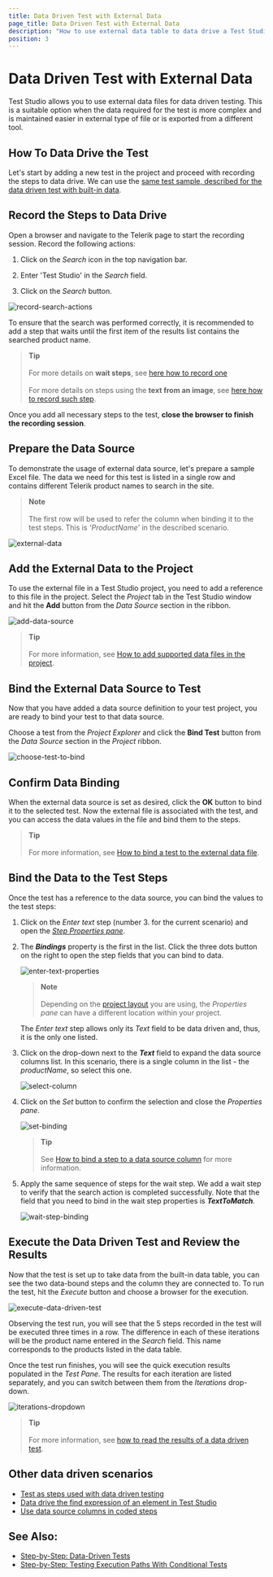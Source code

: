 ```yaml
---
title: Data Driven Test with External Data
page_title: Data Driven Test with External Data
description: "How to use external data table to data drive a Test Studio test? Bind a test to external data source. Data drive test using an excel sheet. Data drive test using XML file. Data drive test using database. Data drive test using SCV file. "
position: 3
---
```

# Data Driven Test with External Data

Test Studio allows you to use external data files for data driven testing. This is a suitable option when the data required for the test is more complex and is maintained easier in external type of file or is exported from a different tool.

## How To Data Drive the Test

Let's start by adding a  new test in the project and proceed with recording the steps to data drive. We can use the <a href="/automated-tests/data-drive-test/local-data-driven-test" target="_blank">same test sample, described for the data driven test with built-in data</a>.

## Record the Steps to Data Drive

Open a browser and navigate to the Telerik page to start the recording session. Record the following actions:

1. Click on the _Search_ icon in the top navigation bar.

1. Enter 'Test Studio' in the _Search_ field.

1. Click on the _Search_ button.

![record-search-actions](/img/automated-tests/data-drive-test/local-data-driven-test/record-search-actions.png)

To ensure that the search was performed correctly, it is recommended to add a step that waits until the first item of the results list contains the searched product name.

> __Tip__
><br>
><br>
> For more details on __wait steps__, see <a href="/features/recorder/advanced-recording-tools/element-steps/verifications/wait" target="_blank">here how to record one</a>
><br>
><br>
> For more details on steps using the __text from an image__, see <a href="/features/recorder/advanced-recording-tools/element-steps/verifications/text-from-image" target="_blank">here how to record such step</a>.

Once you add all necessary steps to the test, __close the browser to finish the recording session__.

## Prepare the Data Source

To demonstrate the usage of external data source, let's prepare a sample Excel file. The data we need for this test is listed in a single row and contains different Telerik product names to search in the site.

> __Note__
><br>
><br>
The first row will be used to refer the column when binding it to the test steps. This is _'ProductName'_ in the described scenario.

![external-data](/img/automated-tests/data-drive-test/external-data-driven-test/external-data.png)

## Add the External Data to the Project

To use the external file in a Test Studio project, you need to add a reference to this file in the project. Select the _Project_ tab in the Test Studio window and hit the __Add__ button from the _Data Source_ section in the ribbon.

![add-data-source](/img/automated-tests/data-drive-test/bind-test-data-source/add-data-source.png)

> __Tip__
><br>
><br>
> For more information, see <a href="/features/data-driven-testing/add-data-source" target="_blank">How to add supported data files in the project</a>.

## Bind the External Data Source to Test

Now that you have added a data source definition to your test project, you are ready to bind your test to that data source.

Choose a test from the _Project Explorer_ and click the __Bind Test__ button from the _Data Source_ section in the _Project_ ribbon.

![choose-test-to-bind](/img/automated-tests/data-drive-test/bind-test-data-source/choose-test-to-bind.png)

## Confirm Data Binding

When the external data source is set as desired, click the __OK__ button to bind it to the selected test. Now the external file is associated with the test, and you can access the data values in the file and bind them to the steps.

> __Tip__
><br>
><br>
> For more information, see <a href="/features/data-driven-testing/bind-test-data-source" target="_blank">How to bind a test to the external data file</a>.

## Bind the Data to the Test Steps

Once the test has a reference to the data source, you can bind the values to the test steps:

1. Click on the _Enter text_ step (number 3. for the current scenario) and open the <a href="/features/test-maintenance/test-step-properties" target="_blank">_Step Properties pane_</a>.

1. The ___Bindings___ property is the first in the list. Click the three dots button on the right to open the step fields that you can bind to data.

    ![enter-text-properties](/img/automated-tests/data-drive-test/local-data-driven-test/enter-text-properties.png)

    > __Note__
    ><br>
    ><br>
    > Depending on the <a href="/automated-tests/customize-project/custom-layout" target="_blank">project layout</a> you are using, the _Properties pane_ can have a different location within your project.

    The _Enter text_ step allows only its _Text_ field to be data driven and, thus, it is the only one listed.

1. Click on the drop-down next to the  ___Text___ field to expand the data source columns list. In this scenario, there is a single column in the list - the _productName_, so select this one.

    ![select-column](/img/automated-tests/data-drive-test/local-data-driven-test/select-column.png)

1. Click on the _Set_ button to confirm the selection and close the _Properties pane_.

    ![set-binding](/img/automated-tests/data-drive-test/local-data-driven-test/set-binding.png)

    > __Tip__
    ><br>
    ><br>
    > See <a href="/features/data-driven-testing/attach-columns-input-values" target="_blank">How to bind a step to a data source column</a> for more information.

1. Apply the same sequence of steps for the wait step. We add a wait step to verify that the search action is completed successfully. Note that the field that you need to bind in the wait step properties is ___TextToMatch___.

    ![wait-step-binding](/img/automated-tests/data-drive-test/local-data-driven-test/wait-step-binding.png)

## Execute the Data Driven Test and Review the Results

Now that the test is set up to take data from the built-in data table, you can see the two data-bound steps and the column they are connected to. To run the test, hit the _Execute_ button and choose a browser for the execution.

![execute-data-driven-test](/img/automated-tests/data-drive-test/local-data-driven-test/execute-data-driven-test.png)

Observing the test run, you will see that the 5 steps recorded in the test will be executed three times in a row. The difference in each of these iterations will be the product name entered in the _Search_ field. This name corresponds to the products listed in the data table.

Once the test run finishes, you will see the quick execution results populated in the _Test Pane_. The results for each iteration are listed separately, and you can switch between them from the _Iterations_ drop-down.

![iterations-dropdown](/img/automated-tests/data-drive-test/local-data-driven-test/iterations-dropdown.png)

> __Tip__
><br>
><br>
> For more information, see <a href="/automated-tests/data-drive-test/ddt-results#summary-results" target="_blank">how to read the results of a data driven test</a>.

## Other data driven scenarios

- <a href="/automated-tests/data-drive-test/multi-level-tests" target="_blank">Test as steps used with data driven testing</a>
- <a href="/automated-tests/elements/find-element#data-driven-find-expression" target="_blank">Data drive the find expression of an element in Test Studio</a>
- <a href="/automated-tests/data-drive-test/data-binding-in-code" target="_blank">Use data source columns in coded steps</a>

## See Also:

* <a href="https://www.telerik.com/blogs/test-studio-step-by-step-data-driven-tests" target="_blank">Step-by-Step: Data-Driven Tests</a>
* <a href="https://www.telerik.com/blogs/test-studio-step-by-step-testing-execution-paths-conditional-tests" target="_blank">Step-by-Step: Testing Execution Paths With Conditional Tests</a>